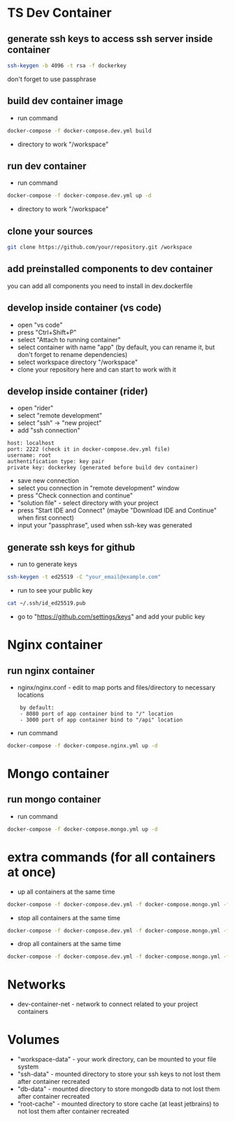 # TS Dev Container

## generate ssh keys to access ssh server inside container
```sh
ssh-keygen -b 4096 -t rsa -f dockerkey
```
don't forget to use passphrase

## build dev container image
- run command 
```sh
docker-compose -f docker-compose.dev.yml build
```
- directory to work "/workspace"

## run dev container
- run command
```sh 
docker-compose -f docker-compose.dev.yml up -d
```
- directory to work "/workspace"

## clone your sources
```sh
git clone https://github.com/your/repository.git /workspace
```

## add preinstalled components to dev container
you can add all components you need to install in dev.dockerfile

## develop inside container (vs code)
- open "vs code"
- press "Ctrl+Shift+P"
- select "Attach to running container"
- select container with name "app" (by default, you can rename it, but don't forget to rename dependencies)
- select workspace directory "/workspace"
- clone your repository here and can start to work with it

## develop inside container (rider)
- open "rider"
- select "remote development"
- select "ssh" -> "new project"
- add "ssh connection" 
```
host: localhost
port: 2222 (check it in docker-compose.dev.yml file)
username: root
authentification type: key pair
private key: dockerkey (generated before build dev container)
```
- save new connection
- select you connection in "remote development" window
- press "Check connection and continue"
- "solution file" - select directory with your project
- press "Start IDE and Connect" (maybe "Download IDE and Continue" when first connect)
- input your "passphrase", used when ssh-key was generated

## generate ssh keys for github
- run to generate keys
```sh
ssh-keygen -t ed25519 -C "your_email@example.com"
```
- run to see your public key 
```sh
cat ~/.ssh/id_ed25519.pub
```
- go to "https://github.com/settings/keys" and add your public key

# Nginx container

## run nginx container
- nginx/nginx.conf - edit to map ports and files/directory to necessary locations
```
    by default:
    - 8080 port of app container bind to "/" location
    - 3000 port of app container bind to "/api" location
```
- run command
```sh
docker-compose -f docker-compose.nginx.yml up -d
```

# Mongo container

## run mongo container
- run command 
```sh 
docker-compose -f docker-compose.mongo.yml up -d
```

# extra commands (for all containers at once)
- up all containers at the same time
```sh
docker-compose -f docker-compose.dev.yml -f docker-compose.mongo.yml -f docker-compose.nginx.yml up -d
```
- stop all containers at the same time 
```sh
docker-compose -f docker-compose.dev.yml -f docker-compose.mongo.yml -f docker-compose.nginx.yml stop
```
- drop all containers at the same time 
```sh
docker-compose -f docker-compose.dev.yml -f docker-compose.mongo.yml -f docker-compose.nginx.yml down
```


# Networks
- dev-container-net - network to connect related to your project containers

# Volumes
- "workspace-data" - your work directory, can be mounted to your file system
- "ssh-data" - mounted directory to store your ssh keys to not lost them after container recreated
- "db-data" - mounted directory to store mongodb data to not lost them after container recreated
- "root-cache" - mounted directory to store cache (at least jetbrains) to not lost them after container recreated
